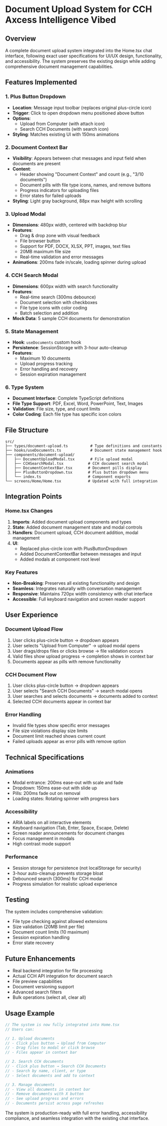 # Document Upload System for CCH Axcess Intelligence Vibed

## Overview

A complete document upload system integrated into the Home.tsx chat interface, following exact user specifications for UI/UX design, functionality, and accessibility. The system preserves the existing design while adding comprehensive document management capabilities.

## Features Implemented

### 1. Plus Button Dropdown
- **Location**: Message input toolbar (replaces original plus-circle icon)
- **Trigger**: Click to open dropdown menu positioned above button
- **Options**:
  - Upload from Computer (with attach icon)
  - Search CCH Documents (with search icon)
- **Styling**: Matches existing UI with 150ms animations

### 2. Document Context Bar
- **Visibility**: Appears between chat messages and input field when documents are present
- **Content**: 
  - Header showing "Document Context" and count (e.g., "3/10 documents")
  - Document pills with file type icons, names, and remove buttons
  - Progress indicators for uploading files
  - Error states for failed uploads
- **Styling**: Light gray background, 88px max height with scrolling

### 3. Upload Modal
- **Dimensions**: 480px width, centered with backdrop blur
- **Features**:
  - Drag & drop zone with visual feedback
  - File browser button
  - Support for PDF, DOCX, XLSX, PPT, images, text files
  - 20MB maximum file size
  - Real-time validation and error messages
- **Animations**: 200ms fade in/scale, loading spinner during upload

### 4. CCH Search Modal
- **Dimensions**: 600px width with search functionality
- **Features**:
  - Real-time search (300ms debounce)
  - Document selection with checkboxes
  - File type icons with color coding
  - Batch selection and addition
- **Mock Data**: 5 sample CCH documents for demonstration

### 5. State Management
- **Hook**: `useDocuments` custom hook
- **Persistence**: SessionStorage with 3-hour auto-cleanup
- **Features**:
  - Maximum 10 documents
  - Upload progress tracking
  - Error handling and recovery
  - Session expiration management

### 6. Type System
- **Document Interface**: Complete TypeScript definitions
- **File Type Support**: PDF, Excel, Word, PowerPoint, Text, Images
- **Validation**: File size, type, and count limits
- **Color Coding**: Each file type has specific icon colors

## File Structure

```
src/
├── types/document-upload.ts          # Type definitions and constants
├── hooks/useDocuments.ts             # Document state management hook
├── components/document-upload/
│   ├── DocumentUploadModal.tsx       # File upload modal
│   ├── CCHSearchModal.tsx           # CCH document search modal
│   ├── DocumentContextBar.tsx       # Document pills display
│   ├── PlusButtonDropdown.tsx       # Plus button dropdown menu
│   └── index.ts                     # Component exports
└── screens/Home/Home.tsx            # Updated with full integration
```

## Integration Points

### Home.tsx Changes
1. **Imports**: Added document upload components and types
2. **State**: Added document management state and modal controls
3. **Handlers**: Document upload, CCH document addition, modal management
4. **UI**: 
   - Replaced plus-circle icon with PlusButtonDropdown
   - Added DocumentContextBar between messages and input
   - Added modals at component root level

### Key Features
- **Non-Breaking**: Preserves all existing functionality and design
- **Seamless**: Integrates naturally with conversation management
- **Responsive**: Maintains 720px width consistency with chat interface
- **Accessible**: Full keyboard navigation and screen reader support

## User Experience

### Document Upload Flow
1. User clicks plus-circle button → dropdown appears
2. User selects "Upload from Computer" → upload modal opens
3. User drags/drops files or clicks browse → file validation occurs
4. Valid files show upload progress → completion shows in context bar
5. Documents appear as pills with remove functionality

### CCH Document Flow  
1. User clicks plus-circle button → dropdown appears
2. User selects "Search CCH Documents" → search modal opens
3. User searches and selects documents → documents added to context
4. Selected CCH documents appear in context bar

### Error Handling
- Invalid file types show specific error messages
- File size violations display size limits
- Document limit reached shows current count
- Failed uploads appear as error pills with remove option

## Technical Specifications

### Animations
- Modal entrance: 200ms ease-out with scale and fade
- Dropdown: 150ms ease-out with slide up
- Pills: 200ms fade out on removal
- Loading states: Rotating spinner with progress bars

### Accessibility
- ARIA labels on all interactive elements
- Keyboard navigation (Tab, Enter, Space, Escape, Delete)
- Screen reader announcements for document changes
- Focus management in modals
- High contrast mode support

### Performance
- Session storage for persistence (not localStorage for security)
- 3-hour auto-cleanup prevents storage bloat
- Debounced search (300ms) for CCH modal
- Progress simulation for realistic upload experience

## Testing

The system includes comprehensive validation:
- File type checking against allowed extensions
- Size validation (20MB limit per file)
- Document count limits (10 maximum)
- Session expiration handling
- Error state recovery

## Future Enhancements

- Real backend integration for file processing
- Actual CCH API integration for document search
- File preview capabilities
- Document versioning support
- Advanced search filters
- Bulk operations (select all, clear all)

## Usage Example

```typescript
// The system is now fully integrated into Home.tsx
// Users can:

// 1. Upload documents
// - Click plus button → Upload from Computer
// - Drag files to modal or click browse
// - Files appear in context bar

// 2. Search CCH documents  
// - Click plus button → Search CCH Documents
// - Search by name, client, or type
// - Select documents and add to context

// 3. Manage documents
// - View all documents in context bar
// - Remove documents with X button
// - See upload progress and errors
// - Documents persist across page refreshes
```

The system is production-ready with full error handling, accessibility compliance, and seamless integration with the existing chat interface.